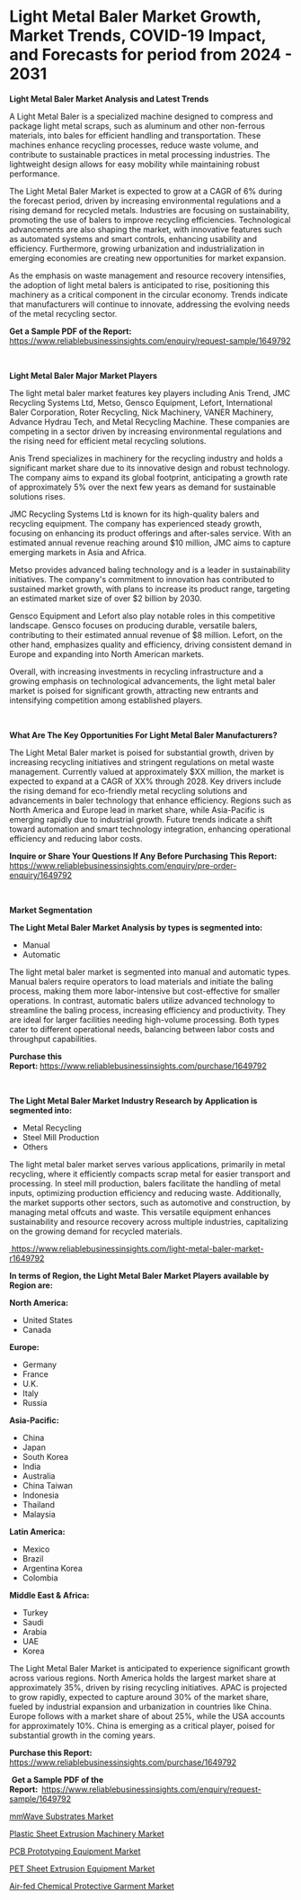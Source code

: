 <p><h1>Light Metal Baler Market Growth, Market Trends, COVID-19 Impact, and Forecasts for period from 2024 - 2031</h1></p><p><strong>Light Metal Baler Market Analysis and Latest Trends</strong></p>
<p><p>A Light Metal Baler is a specialized machine designed to compress and package light metal scraps, such as aluminum and other non-ferrous materials, into bales for efficient handling and transportation. These machines enhance recycling processes, reduce waste volume, and contribute to sustainable practices in metal processing industries. The lightweight design allows for easy mobility while maintaining robust performance. </p><p>The Light Metal Baler Market is expected to grow at a CAGR of 6% during the forecast period, driven by increasing environmental regulations and a rising demand for recycled metals. Industries are focusing on sustainability, promoting the use of balers to improve recycling efficiencies. Technological advancements are also shaping the market, with innovative features such as automated systems and smart controls, enhancing usability and efficiency. Furthermore, growing urbanization and industrialization in emerging economies are creating new opportunities for market expansion. </p><p>As the emphasis on waste management and resource recovery intensifies, the adoption of light metal balers is anticipated to rise, positioning this machinery as a critical component in the circular economy. Trends indicate that manufacturers will continue to innovate, addressing the evolving needs of the metal recycling sector.</p></p>
<p><strong>Get a Sample PDF of the Report:&nbsp;</strong> <a href="https://www.reliablebusinessinsights.com/enquiry/request-sample/1649792?utm_campaign=1476&utm_medium=2&utm_source=Github&utm_content=ia&utm_term=15102024&utm_id=light-metal-baler">https://www.reliablebusinessinsights.com/enquiry/request-sample/1649792</a></p>
<p>&nbsp;</p>
<p><strong>Light Metal Baler Major Market Players</strong></p>
<p><p>The light metal baler market features key players including Anis Trend, JMC Recycling Systems Ltd, Metso, Gensco Equipment, Lefort, International Baler Corporation, Roter Recycling, Nick Machinery, VANER Machinery, Advance Hydrau Tech, and Metal Recycling Machine. These companies are competing in a sector driven by increasing environmental regulations and the rising need for efficient metal recycling solutions.</p><p>Anis Trend specializes in machinery for the recycling industry and holds a significant market share due to its innovative design and robust technology. The company aims to expand its global footprint, anticipating a growth rate of approximately 5% over the next few years as demand for sustainable solutions rises.</p><p>JMC Recycling Systems Ltd is known for its high-quality balers and recycling equipment. The company has experienced steady growth, focusing on enhancing its product offerings and after-sales service. With an estimated annual revenue reaching around $10 million, JMC aims to capture emerging markets in Asia and Africa.</p><p>Metso provides advanced baling technology and is a leader in sustainability initiatives. The company's commitment to innovation has contributed to sustained market growth, with plans to increase its product range, targeting an estimated market size of over $2 billion by 2030.</p><p>Gensco Equipment and Lefort also play notable roles in this competitive landscape. Gensco focuses on producing durable, versatile balers, contributing to their estimated annual revenue of $8 million. Lefort, on the other hand, emphasizes quality and efficiency, driving consistent demand in Europe and expanding into North American markets.</p><p>Overall, with increasing investments in recycling infrastructure and a growing emphasis on technological advancements, the light metal baler market is poised for significant growth, attracting new entrants and intensifying competition among established players.</p></p>
<p>&nbsp;</p>
<p><strong>What Are The Key Opportunities For Light Metal Baler Manufacturers?</strong></p>
<p><p>The Light Metal Baler market is poised for substantial growth, driven by increasing recycling initiatives and stringent regulations on metal waste management. Currently valued at approximately $XX million, the market is expected to expand at a CAGR of XX% through 2028. Key drivers include the rising demand for eco-friendly metal recycling solutions and advancements in baler technology that enhance efficiency. Regions such as North America and Europe lead in market share, while Asia-Pacific is emerging rapidly due to industrial growth. Future trends indicate a shift toward automation and smart technology integration, enhancing operational efficiency and reducing labor costs.</p></p>
<p><strong>Inquire or Share Your Questions If Any Before Purchasing This Report:</strong> <a href="https://www.reliablebusinessinsights.com/enquiry/pre-order-enquiry/1649792?utm_campaign=1476&utm_medium=2&utm_source=Github&utm_content=ia&utm_term=15102024&utm_id=light-metal-baler">https://www.reliablebusinessinsights.com/enquiry/pre-order-enquiry/1649792</a></p>
<p>&nbsp;</p>
<p><strong>Market Segmentation</strong></p>
<p><strong>The Light Metal Baler Market Analysis by types is segmented into:</strong></p>
<p><ul><li>Manual</li><li>Automatic</li></ul></p>
<p><p>The light metal baler market is segmented into manual and automatic types. Manual balers require operators to load materials and initiate the baling process, making them more labor-intensive but cost-effective for smaller operations. In contrast, automatic balers utilize advanced technology to streamline the baling process, increasing efficiency and productivity. They are ideal for larger facilities needing high-volume processing. Both types cater to different operational needs, balancing between labor costs and throughput capabilities.</p></p>
<p><strong>Purchase this Report:&nbsp;</strong><a href="https://www.reliablebusinessinsights.com/purchase/1649792?utm_campaign=1476&utm_medium=2&utm_source=Github&utm_content=ia&utm_term=15102024&utm_id=light-metal-baler">https://www.reliablebusinessinsights.com/purchase/1649792</a></p>
<p>&nbsp;</p>
<p><strong>The Light Metal Baler Market Industry Research by Application is segmented into:</strong></p>
<p><ul><li>Metal Recycling</li><li>Steel Mill Production</li><li>Others</li></ul></p>
<p><p>The light metal baler market serves various applications, primarily in metal recycling, where it efficiently compacts scrap metal for easier transport and processing. In steel mill production, balers facilitate the handling of metal inputs, optimizing production efficiency and reducing waste. Additionally, the market supports other sectors, such as automotive and construction, by managing metal offcuts and waste. This versatile equipment enhances sustainability and resource recovery across multiple industries, capitalizing on the growing demand for recycled materials.</p></p>
<p><a href="https://www.reliablebusinessinsights.com/light-metal-baler-market-r1649792?utm_campaign=1476&utm_medium=2&utm_source=Github&utm_content=ia&utm_term=15102024&utm_id=light-metal-baler">&nbsp;https://www.reliablebusinessinsights.com/light-metal-baler-market-r1649792</a></p>
<p><strong>In terms of Region, the Light Metal Baler Market Players available by Region are:</strong></p>
<p>
    <p> <strong> North America: </strong>
        <ul>
            <li>United States</li>
            <li>Canada</li>
        </ul>
        </p> 
    <p> <strong> Europe: </strong>
        <ul>
            <li>Germany</li>
            <li>France</li>
            <li>U.K.</li>
            <li>Italy</li>
            <li>Russia</li>
        </ul>
        </p> 
    <p> <strong> Asia-Pacific: </strong>
        <ul>
            <li>China</li>
            <li>Japan</li>
            <li>South Korea</li>
            <li>India</li>
            <li>Australia</li>
            <li>China Taiwan</li>
            <li>Indonesia</li>
            <li>Thailand</li>
            <li>Malaysia</li>
        </ul>
        </p> 
    <p> <strong> Latin America: </strong>
        <ul>
            <li>Mexico</li>
            <li>Brazil</li>
            <li>Argentina Korea</li>
            <li>Colombia</li>
        </ul>
        </p> 
    <p> <strong> Middle East & Africa: </strong>
        <ul>
            <li>Turkey</li>
            <li>Saudi</li>
            <li>Arabia</li>
            <li>UAE</li>
            <li>Korea</li>
        </ul>
    </p>
    </p>
<p><p>The Light Metal Baler Market is anticipated to experience significant growth across various regions. North America holds the largest market share at approximately 35%, driven by rising recycling initiatives. APAC is projected to grow rapidly, expected to capture around 30% of the market share, fueled by industrial expansion and urbanization in countries like China. Europe follows with a market share of about 25%, while the USA accounts for approximately 10%. China is emerging as a critical player, poised for substantial growth in the coming years.</p></p>
<p><strong>Purchase this Report: </strong><a href="https://www.reliablebusinessinsights.com/purchase/1649792?utm_campaign=1476&utm_medium=2&utm_source=Github&utm_content=ia&utm_term=15102024&utm_id=light-metal-baler">https://www.reliablebusinessinsights.com/purchase/1649792</a></p>
<p>&nbsp;<strong>Get a Sample PDF of the Report:&nbsp;&nbsp;</strong><a href="https://www.reliablebusinessinsights.com/enquiry/request-sample/1649792?utm_campaign=1476&utm_medium=2&utm_source=Github&utm_content=ia&utm_term=15102024&utm_id=light-metal-baler">https://www.reliablebusinessinsights.com/enquiry/request-sample/1649792</a></p>
<p><strong></strong></p>
<p><p><a href="https://www.linkedin.com/pulse/mmwave-substrates-market-global-regional-analysis-focus-region-n9mnf?trk=public_post_embed_feed-article-content&utm_campaign=1476&utm_medium=2&utm_source=Github&utm_content=ia&utm_term=15102024&utm_id=light-metal-baler">mmWave Substrates Market</a></p><p><a href="https://www.linkedin.com/pulse/unveiling-market-trends-global-plastic-sheet-extrusion-machinery-kbfnf?trk=public_post_embed_feed-article-content&utm_campaign=1476&utm_medium=2&utm_source=Github&utm_content=ia&utm_term=15102024&utm_id=light-metal-baler">Plastic Sheet Extrusion Machinery Market</a></p><p><a href="https://www.linkedin.com/pulse/pcb-prototyping-equipment-market-trends-detailed-study-its-segmentation-4xn8f?trk=public_post_embed_feed-article-content&utm_campaign=1476&utm_medium=2&utm_source=Github&utm_content=ia&utm_term=15102024&utm_id=light-metal-baler">PCB Prototyping Equipment Market</a></p><p><a href="https://www.linkedin.com/pulse/future-trends-global-pet-sheet-extrusion-equipment-market-jjkhf?trk=public_post_embed_feed-article-content&utm_campaign=1476&utm_medium=2&utm_source=Github&utm_content=ia&utm_term=15102024&utm_id=light-metal-baler">PET Sheet Extrusion Equipment Market</a></p><p><a href="https://www.linkedin.com/pulse/global-air-fed-chemical-protective-garment-market-focus-application-qzdaf?trk=public_post_embed_feed-article-content&utm_campaign=1476&utm_medium=2&utm_source=Github&utm_content=ia&utm_term=15102024&utm_id=light-metal-baler">Air-fed Chemical Protective Garment Market</a></p></p>